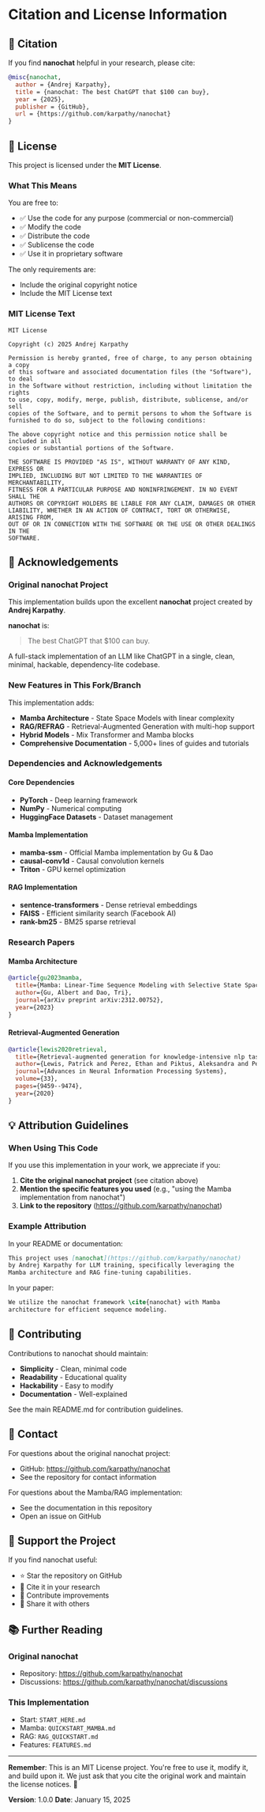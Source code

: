# Citation and License Information

## 📖 Citation

If you find **nanochat** helpful in your research, please cite:

```bibtex
@misc{nanochat,
  author = {Andrej Karpathy},
  title = {nanochat: The best ChatGPT that $100 can buy},
  year = {2025},
  publisher = {GitHub},
  url = {https://github.com/karpathy/nanochat}
}
```

## 📄 License

This project is licensed under the **MIT License**.

### What This Means

You are free to:
- ✅ Use the code for any purpose (commercial or non-commercial)
- ✅ Modify the code
- ✅ Distribute the code
- ✅ Sublicense the code
- ✅ Use it in proprietary software

The only requirements are:
- Include the original copyright notice
- Include the MIT License text

### MIT License Text

```
MIT License

Copyright (c) 2025 Andrej Karpathy

Permission is hereby granted, free of charge, to any person obtaining a copy
of this software and associated documentation files (the "Software"), to deal
in the Software without restriction, including without limitation the rights
to use, copy, modify, merge, publish, distribute, sublicense, and/or sell
copies of the Software, and to permit persons to whom the Software is
furnished to do so, subject to the following conditions:

The above copyright notice and this permission notice shall be included in all
copies or substantial portions of the Software.

THE SOFTWARE IS PROVIDED "AS IS", WITHOUT WARRANTY OF ANY KIND, EXPRESS OR
IMPLIED, INCLUDING BUT NOT LIMITED TO THE WARRANTIES OF MERCHANTABILITY,
FITNESS FOR A PARTICULAR PURPOSE AND NONINFRINGEMENT. IN NO EVENT SHALL THE
AUTHORS OR COPYRIGHT HOLDERS BE LIABLE FOR ANY CLAIM, DAMAGES OR OTHER
LIABILITY, WHETHER IN AN ACTION OF CONTRACT, TORT OR OTHERWISE, ARISING FROM,
OUT OF OR IN CONNECTION WITH THE SOFTWARE OR THE USE OR OTHER DEALINGS IN THE
SOFTWARE.
```

## 🙏 Acknowledgements

### Original nanochat Project

This implementation builds upon the excellent **nanochat** project created by **Andrej Karpathy**.

**nanochat** is:
> The best ChatGPT that $100 can buy.

A full-stack implementation of an LLM like ChatGPT in a single, clean, minimal, hackable, dependency-lite codebase.

### New Features in This Fork/Branch

This implementation adds:
- **Mamba Architecture** - State Space Models with linear complexity
- **RAG/REFRAG** - Retrieval-Augmented Generation with multi-hop support
- **Hybrid Models** - Mix Transformer and Mamba blocks
- **Comprehensive Documentation** - 5,000+ lines of guides and tutorials

### Dependencies and Acknowledgements

#### Core Dependencies
- **PyTorch** - Deep learning framework
- **NumPy** - Numerical computing
- **HuggingFace Datasets** - Dataset management

#### Mamba Implementation
- **mamba-ssm** - Official Mamba implementation by Gu & Dao
- **causal-conv1d** - Causal convolution kernels
- **Triton** - GPU kernel optimization

#### RAG Implementation
- **sentence-transformers** - Dense retrieval embeddings
- **FAISS** - Efficient similarity search (Facebook AI)
- **rank-bm25** - BM25 sparse retrieval

### Research Papers

#### Mamba Architecture
```bibtex
@article{gu2023mamba,
  title={Mamba: Linear-Time Sequence Modeling with Selective State Spaces},
  author={Gu, Albert and Dao, Tri},
  journal={arXiv preprint arXiv:2312.00752},
  year={2023}
}
```

#### Retrieval-Augmented Generation
```bibtex
@article{lewis2020retrieval,
  title={Retrieval-augmented generation for knowledge-intensive nlp tasks},
  author={Lewis, Patrick and Perez, Ethan and Piktus, Aleksandra and Petroni, Fabio and Karpukhin, Vladimir and Goyal, Naman and K{\"u}ttler, Heinrich and Lewis, Mike and Yih, Wen-tau and Rockt{\"a}schel, Tim and others},
  journal={Advances in Neural Information Processing Systems},
  volume={33},
  pages={9459--9474},
  year={2020}
}
```

## 💡 Attribution Guidelines

### When Using This Code

If you use this implementation in your work, we appreciate if you:

1. **Cite the original nanochat project** (see citation above)
2. **Mention the specific features you used** (e.g., "using the Mamba implementation from nanochat")
3. **Link to the repository** (https://github.com/karpathy/nanochat)

### Example Attribution

In your README or documentation:

```markdown
This project uses [nanochat](https://github.com/karpathy/nanochat) 
by Andrej Karpathy for LLM training, specifically leveraging the 
Mamba architecture and RAG fine-tuning capabilities.
```

In your paper:

```latex
We utilize the nanochat framework \cite{nanochat} with Mamba 
architecture for efficient sequence modeling.
```

## 🤝 Contributing

Contributions to nanochat should maintain:
- **Simplicity** - Clean, minimal code
- **Readability** - Educational quality
- **Hackability** - Easy to modify
- **Documentation** - Well-explained

See the main README.md for contribution guidelines.

## 📧 Contact

For questions about the original nanochat project:
- GitHub: https://github.com/karpathy/nanochat
- See the repository for contact information

For questions about the Mamba/RAG implementation:
- See the documentation in this repository
- Open an issue on GitHub

## 🌟 Support the Project

If you find nanochat useful:
- ⭐ Star the repository on GitHub
- 📖 Cite it in your research
- 🤝 Contribute improvements
- 📣 Share it with others

## 📚 Further Reading

### Original nanochat
- Repository: https://github.com/karpathy/nanochat
- Discussions: https://github.com/karpathy/nanochat/discussions

### This Implementation
- Start: `START_HERE.md`
- Mamba: `QUICKSTART_MAMBA.md`
- RAG: `RAG_QUICKSTART.md`
- Features: `FEATURES.md`

---

**Remember**: This is an MIT License project. You're free to use it, modify it, and build upon it. We just ask that you cite the original work and maintain the license notices. 🙏

**Version**: 1.0.0
**Date**: January 15, 2025


